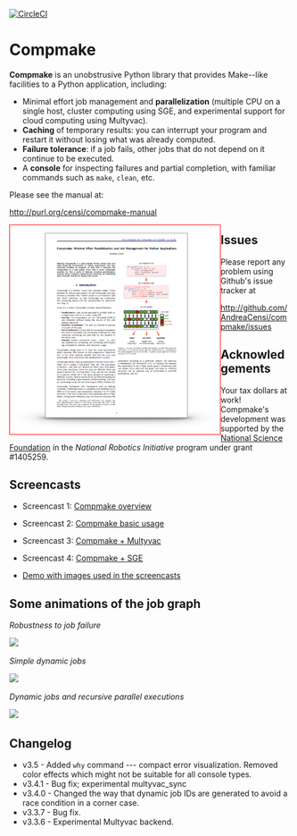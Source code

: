 [![CircleCI](https://circleci.com/gh/AndreaCensi/compmake.svg?style=shield)](https://circleci.com/gh/AndreaCensi/compmake)


Compmake
===============================================

**Compmake** is an unobstrusive Python library that provides
Make--like facilities to a Python application, including:

- Minimal effort job management and **parallelization**
(multiple CPU on a single host, cluster computing using SGE,
and experimental support for cloud computing using Multyvac).
- **Caching** of temporary results: you can interrupt your program
and restart it without losing what was already computed.
- **Failure tolerance**: if a job fails, other jobs that do
not depend on it continue to be executed.
- A **console** for inspecting failures and partial completion,
with familiar commands such as ``make``, ``clean``, etc.

Please see the manual at:

http://purl.org/censi/compmake-manual

<a style="display: block; float: left" href="http://purl.org/censi/compmake-manual">
    <img style="float: left; border: solid 1px red" src="docs/source/my_static/2015-compmake-v3.png"/>
</a>




Issues
------

Please report any problem using Github's issue tracker at

   http://github.com/AndreaCensi/compmake/issues


Acknowledgements
----------------

Your tax dollars at work! Compmake's development was supported
by the [National Science Foundation](http://www.nsf.gov/)
in the *National Robotics Initiative* program under grant #1405259.


Screencasts
---------------------------------

* Screencast 1: [Compmake overview](http://purl.org/censi/compmake-overview)
* Screencast 2: [Compmake basic usage](http://purl.org/censi/compmake-basics)
* Screencast 3: [Compmake + Multyvac](http://purl.org/censi/compmake-multyvac)
* Screencast 4: [Compmake + SGE](http://purl.org/censi/compmake-sge)

* [Demo with images used in the screencasts](https://github.com/AndreaCensi/compmake-demo-images/)


Some animations of the job graph
---------------------------------

*Robustness to job failure*

<img src="http://purl.org/censi/research/201410-compmake-animations/anim-fail-make-function.gif"/>

*Simple dynamic jobs*

<img src="http://purl.org/censi/research/201410-compmake-animations/anim-dynamic-make-function.gif"/>

*Dynamic jobs and recursive parallel executions*

<img src="http://purl.org/censi/research/201410-compmake-animations/anim-recursion-parmake16-none.gif"/>



Changelog
---------

* v3.5 - Added ``why`` command --- compact error visualization. Removed
  color effects which might not be suitable for all console types.
* v3.4.1 - Bug fix; experimental multyvac_sync
* v3.4.0 - Changed the way that dynamic job IDs are generated
           to avoid a race condition in a corner case.
* v3.3.7 - Bug fix.
* v3.3.6 - Experimental Multyvac backend.
